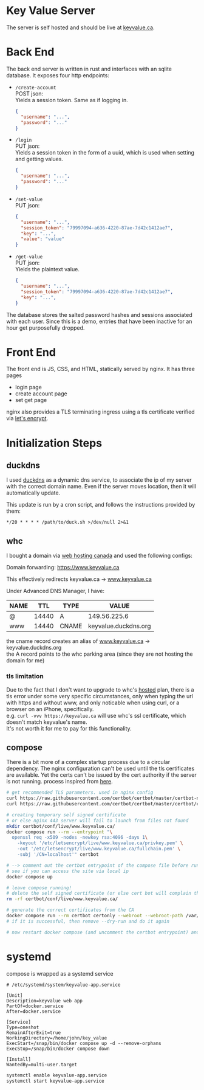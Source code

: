 # Key Value Server

The server is self hosted and should be live at [keyvalue.ca](http://www.keyvalue.ca).

# Back End

The back end server is written in rust and interfaces with an sqlite database. It exposes four http endpoints:

- `/create-account`  
  POST json:  
  Yields a session token. Same as if logging in.
  ```json
  {
    "username": "...",
    "password": "..."
  }
  ```
- `/login`  
  PUT json:  
  Yields a session token in the form of a uuid, which is used when setting and getting values.
  ```json
  {
    "username": "...",
    "password": "..."
  }
  ```
- `/set-value`  
  PUT json:  
  ```json
  {
    "username": "...",
    "session_token": "79997094-a636-4220-87ae-7d42c1412ae7",
    "key": "...",
    "value": "value"
  }
  ```
- `/get-value`  
  PUT json:  
  Yields the plaintext value.
  ```json  
  {
    "username": "...",
    "session_token": "79997094-a636-4220-87ae-7d42c1412ae7",
    "key": "...",
  }
  ```

The database stores the salted password hashes and sessions associated with each user. Since this is a demo, entries that have been inactive for an hour get purposefully dropped.

# Front End

The front end is JS, CSS, and HTML, statically served by nginx. It has three pages

- login page
- create account page
- set get page

nginx also provides a TLS terminating ingress using a tls certificate verified via [let's encrypt](https://letsencrypt.org/).

# Initialization Steps

## duckdns

I used [duckdns](https://www.duckdns.org/) as a dynamic dns service, to associate the ip of my server with the correct domain name. Even if the server moves location, then it will automatically update.

This update is run by a cron script, and follows the instructions provided by them:
```
*/20 * * * * /path/to/duck.sh >/dev/null 2>&1
```

## whc

I bought a domain via [web hosting canada](https://whc.ca/en) and used the following configs:

Domain forwarding: https://www.keyvalue.ca

This effectively redirects keyvalue.ca -> www.keyvalue.ca

Under Advanced DNS Manager, I have:

| NAME | TTL   | TYPE  | VALUE                |
|------|-------|-------|----------------------|
| @    | 14440 | A     | 149.56.225.6         |
| www  | 14440 | CNAME | keyvalue.duckdns.org |

the cname record creates an alias of www.keyvalue.ca -> keyvalue.duckdns.org  
the A record points to the whc parking area (since they are not hosting the domain for me)

### tls limitation

Due to the fact that I don't want to upgrade to whc's [hosted](https://whc.ca/canadian-web-hosting) plan, there is a tls error under some very specific circumstances, only when typing the url with https and without www, and only noticable when using curl, or a browser on an iPhone, specifically.  
e.g. `curl -vvv https://keyvalue.ca` will use whc's ssl certificate, which doesn't match keyvalue's name.  
It's not worth it for me to pay for this functionality.

## compose

There is a bit more of a complex startup process due to a circular dependency. The nginx configuration can't be used until the tls certificates are available. Yet the certs can't be issued by the cert authority if the server is not running. process inspired from [here](https://github.com/wmnnd/nginx-certbot/blob/master/init-letsencrypt.sh).

```bash
# get recommended TLS parameters. used in nginx config
curl https://raw.githubusercontent.com/certbot/certbot/master/certbot-nginx/certbot_nginx/_internal/tls_configs/options-ssl-nginx.conf > certbot/conf/options-ssl-nginx.conf
curl https://raw.githubusercontent.com/certbot/certbot/master/certbot/certbot/ssl-dhparams.pem > certbot/conf/ssl-dhparams.pem

# creating temporary self signed certificate
# or else nginx 443 server will fail to launch from files not found
mkdir certbot/conf/live/www.keyvalue.ca/
docker compose run --rm --entrypoint "\
  openssl req -x509 -nodes -newkey rsa:4096 -days 1\
    -keyout '/etc/letsencrypt/live/www.keyvalue.ca/privkey.pem' \
    -out '/etc/letsencrypt/live/www.keyvalue.ca/fullchain.pem' \
    -subj '/CN=localhost'" certbot

# --> comment out the certbot entrypoint of the compose file before running
# see if you can access the site via local ip
docker compose up

# leave compose running!
# delete the self signed certificate (or else cert bot will complain that the folder already exists)
rm -rf certbot/conf/live/www.keyvalue.ca/

# generate the correct certificates from the CA
docker compose run --rm certbot certonly --webroot --webroot-path /var/www/certbot/ --dry-run -d www.keyvalue.ca
# if it is successful, then remove --dry-run and do it again

# now restart docker compose (and uncomment the certbot entrypoint) and the certificate will be used and renewed automatically
```

# systemd

compose is wrapped as a systemd service

```
# /etc/systemd/system/keyvalue-app.service

[Unit]
Description=keyvalue web app
PartOf=docker.service
After=docker.service

[Service]
Type=oneshot
RemainAfterExit=true
WorkingDirectory=/home/john/key_value
ExecStart=/snap/bin/docker compose up -d --remove-orphans
ExecStop=/snap/bin/docker compose down

[Install]
WantedBy=multi-user.target

```

```bash
systemctl enable keyvalue-app.service
systemctl start keyvalue-app.service
```
